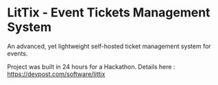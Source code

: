 # LitTix - Event Tickets Management System
An advanced, yet lightweight self-hosted ticket management system for events.

Project was built in 24 hours for a Hackathon.
Details here : https://devpost.com/software/littix
